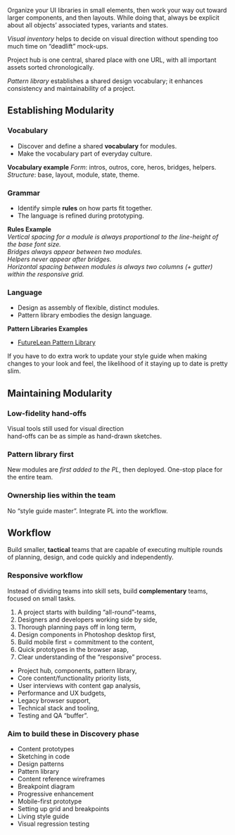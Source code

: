 Organize your UI libraries in small elements, then work your way out toward larger components, and then layouts. While doing that, always be explicit about all objects’ associated types, variants and states. 

*Visual inventory* helps to decide on visual direction without spending too much  time on “deadlift” mock-ups.

Project hub is one central, shared place with one URL, with all important assets sorted chronologically.

*Pattern library* establishes  a shared design vocabulary;  it enhances consistency and maintainability of a project.

## Establishing Modularity
### Vocabulary 
* Discover and define a shared **vocabulary** for modules.
* Make the vocabulary part of everyday culture.

**Vocabulary example**
*Form*: intros, outros, core, heros, bridges, helpers.  
*Structure*: base, layout, module, state, theme.

### Grammar 
* Identify simple **rules** on how parts fit together.
* The language is refined during prototyping.

**Rules Example**  
*Vertical spacing for a module is always proportional to the line-height of the base font size.*  
*Bridges always appear between two modules.*  
*Helpers never appear after bridges.*  
*Horizontal spacing between modules is always two columns (+ gutter) within the responsive grid.*  

### Language 
* Design as assembly of flexible, distinct modules.
* Pattern library embodies the design language.

**Pattern Libraries Examples**  
* [FutureLean Pattern Library](https://www.futurelearn.com/pattern-library)

If you have to do extra work to update your style guide when making changes to your look and feel, the likelihood of it staying up to date is pretty slim.

## Maintaining Modularity

### Low-fidelity hand-offs
Visual tools still used for visual direction  
hand-offs can be as simple as hand-drawn sketches.

### Pattern library first
New modules are *first added to the PL*, then deployed. One-stop place for the entire team.

### Ownership lies within the team  
No “style guide master”. Integrate PL into the workflow.

## Workflow
Build smaller, **tactical** teams that are capable of executing multiple rounds of planning, design, and code quickly and independently.  

### Responsive workflow
Instead of dividing teams into skill sets, build **complementary** teams, focused on small tasks.  

1. A project starts with building “all-round”-teams,
2. Designers and developers working side by side,
3. Thorough planning pays off in long term,
4. Design components in Photoshop desktop first,
5. Build mobile first = commitment to the content,
6. Quick prototypes in the browser asap,
7. Clear understanding of the “responsive” process.
  - Project hub, components, pattern library,
  - Core content/functionality priority lists,
  - User interviews with content gap analysis,
  - Performance and UX budgets,
  - Legacy browser support,
  - Technical stack and tooling,
  - Testing and QA “buffer”.
  
### Aim to build these in Discovery phase
- Content prototypes 
- Sketching in code 
- Design patterns 
- Pattern library 
- Content reference wireframes
- Breakpoint diagram
- Progressive enhancement
- Mobile-first prototype 
- Setting up grid and breakpoints
- Living style guide 
- Visual regression testing
